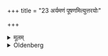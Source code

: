 +++
title = "23 अर्यमणं पूषणमित्युत्तरयोः"

+++

<details><summary>मूलम्</summary>

अर्यमणं पूषणमित्युत्तरयोः २३
</details>

<details><summary>Oldenberg</summary>

23. (The verses), 'Aryaman' and 'Pūshan' (l.l. 3, 4) (are repeated) at the two following (oblations of fried grain).
</details>
